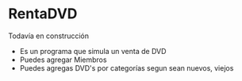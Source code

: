 # RentaDVD
Todavía en construcción 
- Es un programa que simula un venta de DVD
- Puedes agregar Miembros
- Puedes agregas DVD's por categorías segun sean nuevos, viejos
